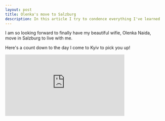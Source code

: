 ```yaml
---
layout: post
title: Olenka's move to Salzburg
description: In this article I try to condence everything I've learned about Jekyll and help you create your own website for free.
---
```

I am so looking forward to finally have my beautiful wifie, Olenka Naida, move in Salzburg to live with me. 

Here's a count down to the day I come to Kyiv to pick you up! 


<iframe width="386" height="199" src="https://w2.countingdownto.com/2750992" frameborder="0"></iframe>
